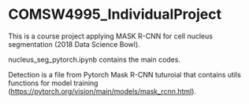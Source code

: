 # COMSW4995_IndividualProject
This is a course project applying MASK R-CNN for cell nucleus segmentation (2018 Data Science Bowl).

nucleus_seg_pytorch.ipynb contains the main codes.

Detection is a file from Pytorch Mask R-CNN tuturoial that contains utils functions for model training (https://pytorch.org/vision/main/models/mask_rcnn.html).
